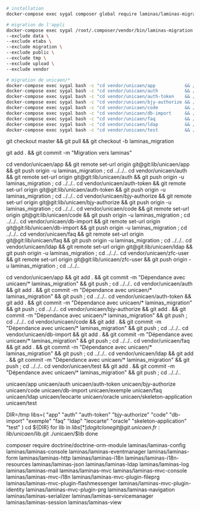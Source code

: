 
```bash

# installation
docker-compose exec sygal composer global require laminas/laminas-migration

# migration de l'appli
docker-compose exec sygal /root/.composer/vendor/bin/laminas-migration migrate \
--exclude data \
--exclude etabs \
--exclude migration \
--exclude public \
--exclude tmp \
--exclude upload \
--exclude vendor

# migration de unicaen/*
docker-compose exec sygal bash -c "cd vendor/unicaen/app           && /root/.composer/vendor/bin/laminas-migration migrate"
docker-compose exec sygal bash -c "cd vendor/unicaen/auth          && /root/.composer/vendor/bin/laminas-migration migrate"
docker-compose exec sygal bash -c "cd vendor/unicaen/auth-token    && /root/.composer/vendor/bin/laminas-migration migrate"
docker-compose exec sygal bash -c "cd vendor/unicaen/bjy-authorize && /root/.composer/vendor/bin/laminas-migration migrate"
docker-compose exec sygal bash -c "cd vendor/unicaen/code          && /root/.composer/vendor/bin/laminas-migration migrate"
docker-compose exec sygal bash -c "cd vendor/unicaen/db-import     && /root/.composer/vendor/bin/laminas-migration migrate"
docker-compose exec sygal bash -c "cd vendor/unicaen/faq           && /root/.composer/vendor/bin/laminas-migration migrate"
docker-compose exec sygal bash -c "cd vendor/unicaen/ldap          && /root/.composer/vendor/bin/laminas-migration migrate"
docker-compose exec sygal bash -c "cd vendor/unicaen/test          && /root/.composer/vendor/bin/laminas-migration migrate"
```

git checkout master && git pull && git checkout -b laminas_migration

git add . && git commit -m "Migration vers laminas"

cd vendor/unicaen/app           && git remote set-url origin git@git:lib/unicaen/app           && git push origin -u laminas_migration ; cd ../../..
cd vendor/unicaen/auth          && git remote set-url origin git@git:lib/unicaen/auth          && git push origin -u laminas_migration ; cd ../../..
cd vendor/unicaen/auth-token    && git remote set-url origin git@git:lib/unicaen/auth-token    && git push origin -u laminas_migration ; cd ../../..
cd vendor/unicaen/bjy-authorize && git remote set-url origin git@git:lib/unicaen/bjy-authorize && git push origin -u laminas_migration ; cd ../../..
cd vendor/unicaen/code          && git remote set-url origin git@git:lib/unicaen/code          && git push origin -u laminas_migration ; cd ../../..
cd vendor/unicaen/db-import     && git remote set-url origin git@git:lib/unicaen/db-import     && git push origin -u laminas_migration ; cd ../../..
cd vendor/unicaen/faq           && git remote set-url origin git@git:lib/unicaen/faq           && git push origin -u laminas_migration ; cd ../../..
cd vendor/unicaen/ldap          && git remote set-url origin git@git:lib/unicaen/ldap          && git push origin -u laminas_migration ; cd ../../..
cd vendor/unicaen/zfc-user      && git remote set-url origin git@git:lib/unicaen/zfc-user      && git push origin -u laminas_migration ; cd ../../..

cd vendor/unicaen/app           && git add . && git commit -m "Dépendance avec unicaen/* laminas_migration" && git push  ; cd ../../..
cd vendor/unicaen/auth          && git add . && git commit -m "Dépendance avec unicaen/* laminas_migration" && git push  ; cd ../../..
cd vendor/unicaen/auth-token    && git add . && git commit -m "Dépendance avec unicaen/* laminas_migration" && git push  ; cd ../../..
cd vendor/unicaen/bjy-authorize && git add . && git commit -m "Dépendance avec unicaen/* laminas_migration" && git push  ; cd ../../..
cd vendor/unicaen/code          && git add . && git commit -m "Dépendance avec unicaen/* laminas_migration" && git push  ; cd ../../..
cd vendor/unicaen/db-import     && git add . && git commit -m "Dépendance avec unicaen/* laminas_migration" && git push  ; cd ../../..
cd vendor/unicaen/faq           && git add . && git commit -m "Dépendance avec unicaen/* laminas_migration" && git push  ; cd ../../..
cd vendor/unicaen/ldap          && git add . && git commit -m "Dépendance avec unicaen/* laminas_migration" && git push  ; cd ../../..
cd vendor/unicaen/test          && git add . && git commit -m "Dépendance avec unicaen/* laminas_migration" && git push  ; cd ../../..

unicaen/app
unicaen/auth
unicaen/auth-token
unicaen/bjy-authorize
unicaen/code
unicaen/db-import
unicaen/exemple
unicaen/faq
unicaen/ldap
unicaen/leocarte
unicaen/oracle
unicaen/skeleton-application
unicaen/test

DIR=/tmp
libs=( "app" "auth" "auth-token" "bjy-authorize" "code" "db-import" "exemple" "faq" "ldap" "leocarte" "oracle" "skeleton-application" "test"  )
cd ${DIR}
for lib in ${libs[*]}
do
   git clone git@git.unicaen.fr:lib/unicaen/$lib.git ./unicaen/$lib
done

composer require doctrine/doctrine-orm-module laminas/laminas-config laminas/laminas-console laminas/laminas-eventmanager laminas/laminas-form laminas/laminas-http laminas/laminas-i18n laminas/laminas-i18n-resources laminas/laminas-json laminas/laminas-ldap laminas/laminas-log laminas/laminas-mail laminas/laminas-mvc laminas/laminas-mvc-console laminas/laminas-mvc-i18n laminas/laminas-mvc-plugin-fileprg laminas/laminas-mvc-plugin-flashmessenger laminas/laminas-mvc-plugin-identity laminas/laminas-mvc-plugin-prg laminas/laminas-navigation laminas/laminas-serializer laminas/laminas-servicemanager laminas/laminas-session laminas/laminas-view 

